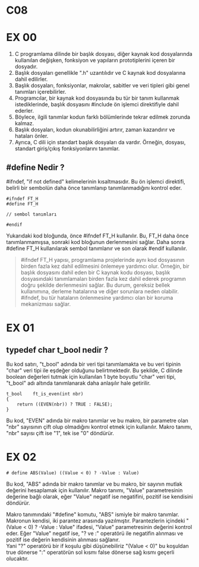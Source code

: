 # C08

<h1> EX 00 </h1>

<ol>
<li>C programlama dilinde bir başlık dosyası, diğer kaynak kod dosyalarında kullanılan değişken, fonksiyon ve yapıların prototiplerini içeren bir dosyadır.</li> 
<li>Başlık dosyaları genellikle ".h" uzantılıdır ve C kaynak kod dosyalarına dahil edilirler.</li>
<li>Başlık dosyaları, fonksiyonlar, makrolar, sabitler ve veri tipleri gibi genel tanımları içerebilirler.</li>
<li>Programcılar, bir kaynak kod dosyasında bu tür bir tanım kullanmak istediklerinde, başlık dosyasını #include ön işlemci direktifiyle dahil ederler.</li>
<li>Böylece, ilgili tanımlar kodun farklı bölümlerinde tekrar edilmek zorunda kalmaz.</li>
<li>Başlık dosyaları, kodun okunabilirliğini artırır, zaman kazandırır ve hataları önler.</li>
<li>Ayrıca, C dili için standart başlık dosyaları da vardır. Örneğin, <stdio.h> dosyası, standart giriş/çıkış fonksiyonlarını tanımlar.</li>
</ol>

<h2> #define  Nedir ? </h2> 

#ifndef, "if not defined" kelimelerinin kısaltmasıdır. Bu ön işlemci direktifi, belirli bir sembolün daha önce tanımlanıp tanımlanmadığını kontrol eder.
  <pre>
<code>#ifndef FT_H
#define FT_H

// sembol tanımları

#endif </code>
</pre>
Yukarıdaki kod bloğunda, önce #ifndef FT_H kullanılır. Bu, FT_H daha önce tanımlanmamışsa, sonraki kod bloğunun derlenmesini sağlar. Daha sonra #define FT_H kullanılarak sembol tanımlanır ve son olarak #endif kullanılır.
<blockquote>
#ifndef FT_H yapısı, programlama projelerinde aynı kod dosyasının birden fazla kez dahil edilmesini önlemeye yardımcı olur. Örneğin, bir başlık dosyasını dahil eden bir C kaynak kodu dosyası, başlık dosyasındaki tanımlamaları birden fazla kez dahil ederek programın doğru şekilde derlenmesini sağlar. Bu durum, gereksiz bellek kullanımına, derleme hatalarına ve diğer sorunlara neden olabilir. #ifndef, bu tür hataların önlenmesine yardımcı olan bir koruma mekanizması sağlar.</blockquote>

<h1> EX 01 </h1>

<h2> typedef char t_bool nedir ? </h2> 

Bu kod satırı, "t_bool" adında bir veri tipi tanımlamakta ve bu veri tipinin "char" veri tipi ile eşdeğer olduğunu belirtmektedir. Bu şekilde, C dilinde boolean değerleri tutmak için kullanılan 1 byte boyutlu "char" veri tipi, "t_bool" adı altında tanımlanarak daha anlaşılır hale getirilir.

  <pre>
<code>t_bool	ft_is_even(int nbr)
{
	return ((EVEN(nbr)) ? TRUE : FALSE);
}</code>
</pre>
Bu kod, "EVEN" adında bir makro tanımlar ve bu makro, bir parametre olan "nbr" sayısının çift olup olmadığını kontrol etmek için kullanılır. Makro tanımı, "nbr" sayısı çift ise "1", tek ise "0" döndürür.

<h1> EX 02 </h1>

<code># define ABS(Value) ((Value < 0) ? -Value : Value) </code>

Bu kod, "ABS" adında bir makro tanımlar ve bu makro, bir sayının mutlak değerini hesaplamak için kullanılır. Makro tanımı, "Value" parametresinin değerine bağlı olarak, eğer "Value" negatif ise negatifini, pozitif ise kendisini döndürür.

Makro tanımındaki "#define" komutu, "ABS" ismiyle bir makro tanımlar. Makronun kendisi, iki parantez arasında yazılmıştır. Parantezlerin içindeki "(Value < 0) ? -Value : Value" ifadesi, "Value" parametresinin değerini kontrol eder. Eğer "Value" negatif ise, "? ve :" operatörü ile negatifin alınması ve pozitif ise değerin kendisinin alınması sağlanır.
<br>Yani "?" operatörü bir if koşulu gibi düşünebiliriz "(Value < 0)" bu koşuldan true dönerse ":" operatörün sol kısmı false dönerse sağ kısmı geçerli olucaktır.<br>
